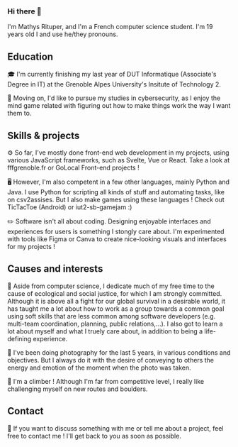 ### Hi there 👋

I'm Mathys Rituper, and I'm a French computer science student. I'm 19 years old I and use he/they pronouns.

## Education

🎓 I'm currently finishing my last year of DUT Informatique (Associate's Degree in IT) at the Grenoble Alpes University's Insitute of Technology 2.

💭 Moving on, I'd like to pursue my studies in cybersecurity, as I enjoy the mind game related with figuring out how to make things work the way I want them to.

## Skills & projects

⚙️  So far, I've mostly done front-end web development in my projects, using various JavaScript frameworks, such as Svelte, Vue or React. Take a look at fffgrenoble.fr or GoLocal Front-end projects !

🖥️ However, I'm also competent in a few other languages, mainly Python and Java. I use Python for scripting all kinds of stuff and automating tasks, like on csv2assises. But I also make games using these languages ! Check out TicTacToe (Android) or iut2-sb-gamejam :)

✏️ Software isn't all about coding. Designing enjoyable interfaces and experiences for users is something I stongly care about. I'm experimented with tools like Figma or Canva to create nice-looking visuals and interfaces for my projects !

## Causes and interests

🌿 Aside from computer science, I dedicate much of my free time to the cause of ecological and social justice, for which I am strongly committed. Although it is above all a fight for our global survival in a desirable world, it has taught me a lot about how to work as a group towards a common goal using soft skills that are less common among software developers (e.g. multi-team coordination, planning, public relations,...). I also got to learn a lot about myself and what I truely care about, in addition to being a life-defining experience.

📸 I've been doing photography for the last 5 years, in various conditions and objectives. But I always do it with the desire of conveying to others the energy and emotion of the moment when the photo was taken.

🧗 I'm a climber ! Although I'm far from competitive level, I really like challenging myself on new routes and boulders.

## Contact

📧 If you want to discuss something with me or tell me about a project, feel free to contact me ! I'll get back to you as soon as possible.
